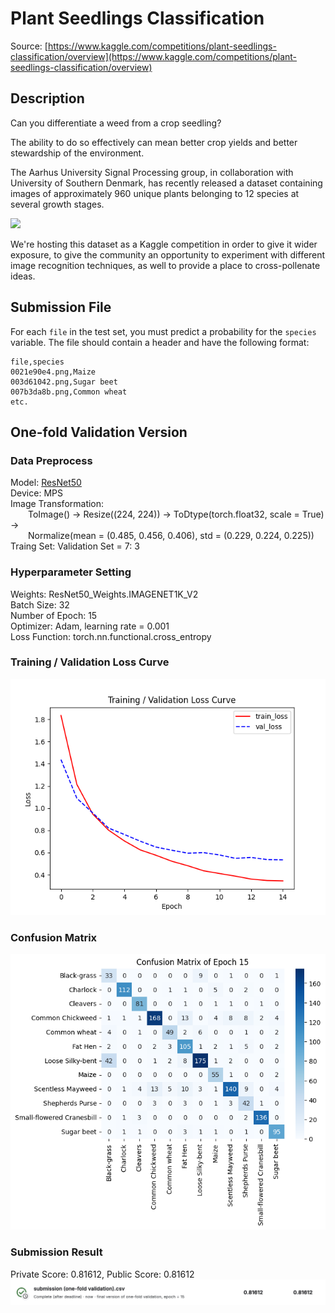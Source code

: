 # Plant Seedlings Classification
Source: [https://www.kaggle.com/competitions/plant-seedlings-classification/overview](https://www.kaggle.com/competitions/plant-seedlings-classification/overview)

## Description
Can you differentiate a weed from a crop seedling?

The ability to do so effectively can mean better crop yields and better stewardship of the environment.

The Aarhus University Signal Processing group, in collaboration with University of Southern Denmark, has recently released a dataset containing images of approximately 960 unique plants belonging to 12 species at several growth stages.

<img src="https://storage.googleapis.com/kaggle-media/competitions/seedlings-classify/seedlings.png"></img>

We're hosting this dataset as a Kaggle competition in order to give it wider exposure, to give the community an opportunity to experiment with different image recognition techniques, as well to provide a place to cross-pollenate ideas.

## Submission File

For each `file` in the test set, you must predict a probability for the `species` variable. The file should contain a header and have the following format:

```
file,species
0021e90e4.png,Maize
003d61042.png,Sugar beet
007b3da8b.png,Common wheat
etc.
```

## One-fold Validation Version

### Data Preprocess
Model: [ResNet50](https://pytorch.org/vision/main/models/generated/torchvision.models.resnet50.html)<br>
Device: MPS<br>
Image Transformation:<br>
&ensp;&ensp;&ensp;&ensp;ToImage() -> Resize((224, 224)) -> ToDtype(torch.float32, scale = True) -><br>&ensp;&ensp;&ensp;&ensp;Normalize(mean = (0.485, 0.456, 0.406), std = (0.229, 0.224, 0.225))<br>
Traing Set: Validation Set = 7: 3<br>

### Hyperparameter Setting
Weights: ResNet50_Weights.IMAGENET1K_V2<br>
Batch Size: 32<br>
Number of Epoch: 15<br>
Optimizer: Adam, learning rate = 0.001<br>
Loss Function: torch.nn.functional.cross_entropy

### Training / Validation Loss Curve
<img src="https://github.com/Ming06-22/MVL_Lab_Practice/blob/main/one-fold%20validation/loss_curve.png?raw=True"></img>

### Confusion Matrix
<img src="https://github.com/Ming06-22/MVL_Lab_Practice/blob/main/one-fold%20validation/confusion%20matrix_epoch%2015.png?raw=true"></img>

### Submission Result
Private Score: 0.81612, Public Score: 0.81612<br>
<img src="https://github.com/Ming06-22/MVL_Lab_Practice/blob/main/prediction/one-fold%20validation%20submission%20result.png?raw=true"></img>